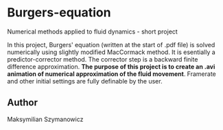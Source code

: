 # Burgers-equation
Numerical methods applied to fluid dynamics - short project

In this project, Burgers' equation (written at the start of .pdf file) is solved numerically using slightly modified MacCormack method. It is esentially a predictor-corrector method. The corrector step is a backward finite difference approximation. **The purpose of this project is to create an .avi animation of numerical approximation of the fluid movement**. Framerate and other initial settings are fully definable by the user.

## Author
Maksymilian Szymanowicz
